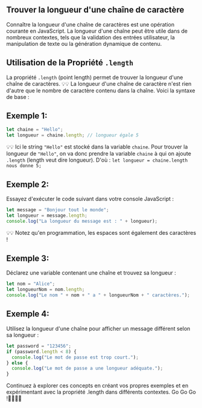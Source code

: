 ## Trouver la longueur d'une chaîne de caractère

Connaître la longueur d'une chaîne de caractères est une opération courante en JavaScript. La longueur d'une chaîne peut être utile dans de nombreux contextes, tels que la validation des entrées utilisateur, la manipulation de texte ou la génération dynamique de contenu.

## Utilisation de la Propriété `.length`
La propriété `.length` (point length) permet de trouver la longueur d'une chaîne de caractères.
💡💡 La longueur d'une chaîne de caractère n'est rien d'autre que le nombre de caractère contenu dans la chaîne.
Voici la syntaxe de base :

## Exemple 1:
````js
let chaine = "Hello";
let longueur = chaine.length; // longueur égale 5
````
💡💡 Ici le string `"Hello"` est stocké dans la variable `chaine`.
Pour trouver la longueur de `"Hello"`, on va donc prendre la variable `chaine` à qui on ajoute `.length` (length veut dire longueur).
D'où : `let longueur = chaine.length nous donne 5;`

## Exemple 2:
Essayez d'exécuter le code suivant dans votre console JavaScript :
````js
let message = "Bonjour tout le monde";
let longueur = message.length;
console.log("La longueur du message est : " + longueur);
````
💡💡 Notez qu'en programmation, les espaces sont également des caractères !

## Exemple 3:
Déclarez une variable contenant une chaîne et trouvez sa longueur :
````js
let nom = "Alice";
let longueurNom = nom.length;
console.log("Le nom " + nom + " a " + longueurNom + " caractères.");
````
## Exemple 4:
Utilisez la longueur d'une chaîne pour afficher un message différent selon sa longueur :
````js
let password = "123456";
if (password.length < 8) {
  console.log("Le mot de passe est trop court.");
} else {
  console.log("Le mot de passe a une longueur adéquate.");
}
````

Continuez à explorer ces concepts en créant vos propres exemples et en expérimentant avec la propriété .length dans différents contextes. Go Go Go !💪💪🔥🔥